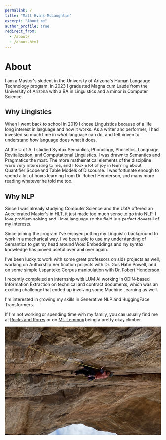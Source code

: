 ```yaml
---
permalink: /
title: "Matt Evans-McLaughlin"
excerpt: "About me"
author_profile: true
redirect_from: 
  - /about/
  - /about.html
---
```


# About
I am a Master's student in the University of Arizona's Human Langauge Technology program. In 2023 I graduated Magna cum Laude from the University of Arizona with a BA in Linguistics and a minor in Computer Science.

## Why Lingistics
When I went back to school in 2019 I chose Linguistics because of a life long interest in language and how it works. As a writer and performer, I had invested so much time in *what* language can do, and felt driven to understand *how* language does what it does. 

At the U of A, I studied Syntax Semantics, Phonology, Phonetics, Language Revitalization, and Computational Linguistics. I was drawn to Semantics and Pragmatics the most. The more mathematical elements of the discipline were very interesting to me, and I took a lot of joy in learning about Quantifier Scope and Table Models of Discourse. I was fortunate enough to spend a lot of hours learning from Dr. Robert Henderson, and many more reading whatever he told me too. 

## Why NLP
Since I was already studying Computer Science and the UofA offered an Accelerated Master's in HLT, it just made too much sense to go into NLP. I love problem solving and I love language so the field is a perfect dovetail of my interests. 

Since joining the program I've enjoyed putting my Linguistic background to work in a mechanical way. I've been able to use my understanding of Semantics to get my head around Word Embeddings and my syntax knowledge has proved useful over and over again.

I've been lucky to work with some great professors on side projects as well, working on Authorship Verification projects with Dr. Gus Hahn Powell, and on some simple Uspanteko Corpus manipulation with Dr. Robert Henderson.

I recently completed an internship with LUM AI working in ODIN-based Information Extraction on technical and contract documents, which was an exciting challenge that ended up involving some Machine Learning as well.

I'm interested in growing my skills in Generative NLP and HuggingFace Transformers.

If I'm not working or spending time with my family, you can usually find me at [Rocks and Ropes](https://rocksandropes.com/) or on [Mt. Lemmon](https://www.mountainproject.com/area/106822076/mount-lemmon-santa-catalina-mountains) being a pretty okay climber.
<div style="text-align: center;">
    <img src="/images/climbing.png" alt="Go Speed Racer at Pinhead Wall on Mt. Lemmon">
</div>
